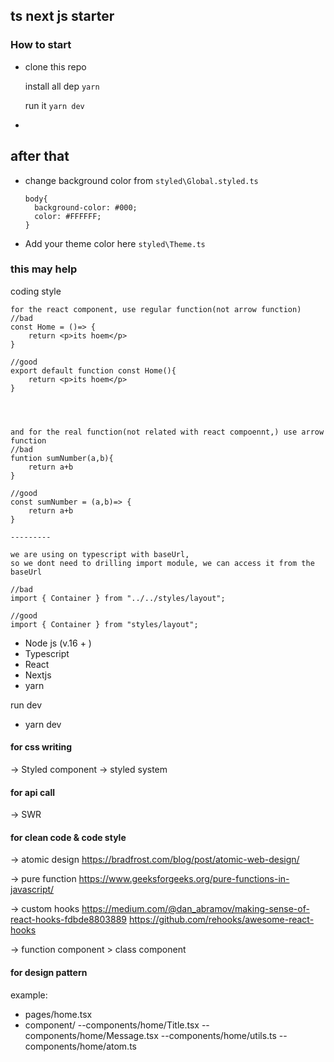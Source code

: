 ## ts next js starter

### How to start

- clone this repo

  install all dep `yarn `

  run it `yarn dev`

-

## after that

- change background color from `styled\Global.styled.ts`

  ```
  body{
    background-color: #000;
    color: #FFFFFF;
  }
  ```

- Add your theme color here `styled\Theme.ts`

### this may help

coding style

```
for the react component, use regular function(not arrow function)
//bad
const Home = ()=> {
    return <p>its hoem</p>
}

//good
export default function const Home(){
    return <p>its hoem</p>
}




and for the real function(not related with react compoennt,) use arrow function
//bad
funtion sumNumber(a,b){
    return a+b
}

//good
const sumNumber = (a,b)=> {
    return a+b
}

---------

we are using on typescript with baseUrl,
so we dont need to drilling import module, we can access it from the baseUrl

//bad
import { Container } from "../../styles/layout";

//good
import { Container } from "styles/layout";

```

- Node js (v.16 + )
- Typescript
- React
- Nextjs
- yarn

run dev

- yarn dev

#### for css writing

-> Styled component
-> styled system

#### for api call

-> SWR

#### for clean code & code style

-> atomic design
https://bradfrost.com/blog/post/atomic-web-design/

-> pure function
https://www.geeksforgeeks.org/pure-functions-in-javascript/

-> custom hooks
https://medium.com/@dan_abramov/making-sense-of-react-hooks-fdbde8803889
https://github.com/rehooks/awesome-react-hooks

-> function component > class component

#### for design pattern

example:

- pages/home.tsx
- component/
  --components/home/Title.tsx
  --components/home/Message.tsx
  --components/home/utils.ts
  --components/home/atom.ts
